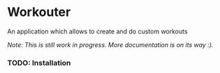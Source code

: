 # Workouter

An application which allows to create and do custom workouts

*Note: This is still work in progress. More documentation is on its way :).*

### TODO: Installation
